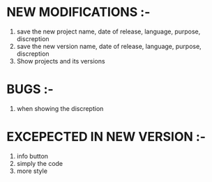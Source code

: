 # NEW MODIFICATIONS :-
1) save the new project name, date of release, language, purpose, discreption
2) save the new version name, date of release, language, purpose, discreption
3) Show projects and its versions


# BUGS :-
1) when showing the discreption


# EXCEPECTED IN NEW VERSION :-
1) info button
2) simply the code
3) more style
